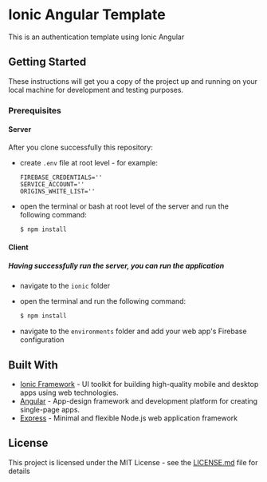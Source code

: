 # Ionic Angular Template

This is an authentication template using Ionic Angular

## Getting Started

These instructions will get you a copy of the project up and running on your local machine for development and testing purposes.

### Prerequisites

#### Server

After you clone successfully this repository:

- create `.env` file at root level - for example: 

    ```
    FIREBASE_CREDENTIALS=''
    SERVICE_ACCOUNT=''
    ORIGINS_WHITE_LIST=''
    ``` 

- open the terminal or bash at root level of the server and run the following command:

  ```sh
  $ npm install
  ```

#### Client

##### Having successfully run the server, you can run the application

- navigate to the `ionic` folder

- open the terminal and run the following command:

  ```sh
  $ npm install
  ```

- navigate to the `environments` folder and add your web app's Firebase configuration


## Built With

* [Ionic Framework](https://ionicframework.com/) - UI toolkit for building high-quality mobile and desktop apps using web technologies.
* [Angular](https://angular.io/) - App-design framework and development platform for creating single-page apps.
* [Express](https://expressjs.com/) - Minimal and flexible Node.js web application framework 

## License

This project is licensed under the MIT License - see the [LICENSE.md](LICENSE.md) file for details
